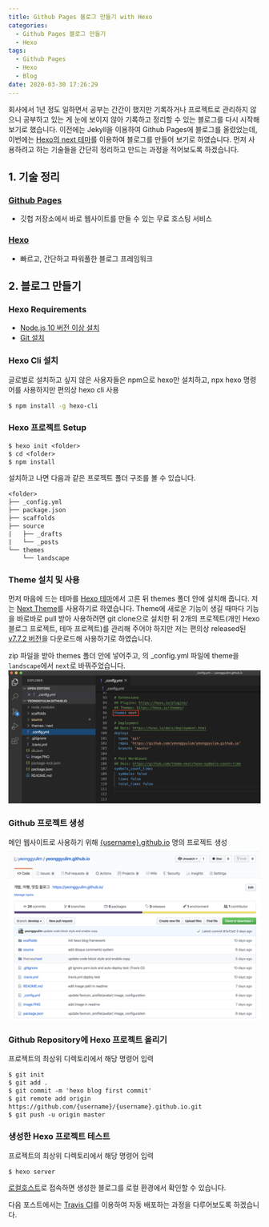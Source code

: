 ```yaml
---
title: Github Pages 블로그 만들기 with Hexo
categories:
  - Github Pages 블로그 만들기
  - Hexo
tags:
  - Github Pages
  - Hexo
  - Blog
date: 2020-03-30 17:26:29
---
```

회사에서 1년 정도 일하면서 공부는 간간이 했지만 기록하거나 프로젝트로 관리하지 않으니 공부하고 있는 게 눈에 보이지 않아 기록하고 정리할 수 있는 블로그를 다시 시작해보기로 했습니다. 이전에는 Jekyll을 이용하여 Github Pages에 블로그를 올렸었는데, 이번에는 [Hexo의 next 테마](https://theme-next.org/)를 이용하여 블로그를 만들어 보기로 하였습니다. 먼저 사용하려고 하는 기술들을 간단히 정리하고 만드는 과정을 적어보도록 하겠습니다.

## 1. 기술 정리

### [Github Pages](https://pages.github.com/)
- 깃헙 저장소에서 바로 웹사이트를 만들 수 있는 무료 호스팅 서비스

### [Hexo](https://hexo.io/)
- 빠르고, 간단하고 파워풀한 블로그 프레임워크

## 2. 블로그 만들기

<!-- more -->

### Hexo Requirements
- [Node.js 10 버전 이상 설치](https://nodejs.org/en/)
- [Git 설치](https://git-scm.com/)

### Hexo Cli 설치
글로벌로 설치하고 싶지 않은 사용자들은 npm으로 hexo만 설치하고, npx hexo 명령어를 사용하지만 편의상 hexo cli 사용
```bash
$ npm install -g hexo-cli
```

### Hexo 프로젝트 Setup
```
$ hexo init <folder>
$ cd <folder>
$ npm install
```
설치하고 나면 다음과 같은 프로젝트 폴더 구조를 볼 수 있습니다.
```
<folder>
├── _config.yml
├── package.json
├── scaffolds
├── source
|   ├── _drafts
|   └── _posts
└── themes
    └── landscape
```

### Theme 설치 및 사용
먼저 마음에 드는 테마를 [Hexo 테마](https://hexo.io/themes/)에서 고른 뒤 themes 폴더 안에 설치해 줍니다. 저는 [Next Theme](https://theme-next.org/)를 사용하기로 하였습니다. Theme에 새로운 기능이 생길 때마다 기능을 바로바로 pull 받아 사용하려면 git clone으로 설치한 뒤 2개의 프로젝트(개인 Hexo 블로그 프로젝트, 테마 프로젝트)를 관리해 주어야 하지만 저는 편의상 released된 [v7.7.2 버전](https://github.com/theme-next/hexo-theme-next/releases/tag/v7.7.2)을 다운로드해 사용하기로 하였습니다.

zip 파일을 받아 themes 폴더 안에 넣어주고, <folder>의 _config.yml 파일에 theme을 `landscape`에서 `next`로 바꿔주었습니다.
![config_theme](./images/config_theme.png)

### Github 프로젝트 생성
메인 웹사이트로 사용하기 위해 [{username}.github.io](https://github.com/yeonggyulim/yeonggyulim.github.io) 명의 프로젝트 생성
![github_project_init](./images/github_project_init.png)

### Github Repository에 Hexo 프로젝트 올리기
프로젝트의 최상위 디렉토리에서 해당 명령어 입력
```
$ git init
$ git add .
$ git commit -m 'hexo blog first commit'
$ git remote add origin https://github.com/{username}/{username}.github.io.git
$ git push -u origin master
```

### 생성한 Hexo 프로젝트 테스트
프로젝트의 최상위 디렉토리에서 해당 명령어 입력
```
$ hexo server
```
[로컬호스트](http://localhost:4000/)로 접속하면 생성한 블로그를 로컬 환경에서 확인할 수 있습니다.

다음 포스트에서는 [Travis CI](https://travis-ci.com/)를 이용하여 자동 배포하는 과정을 다루어보도록 하겠습니다.